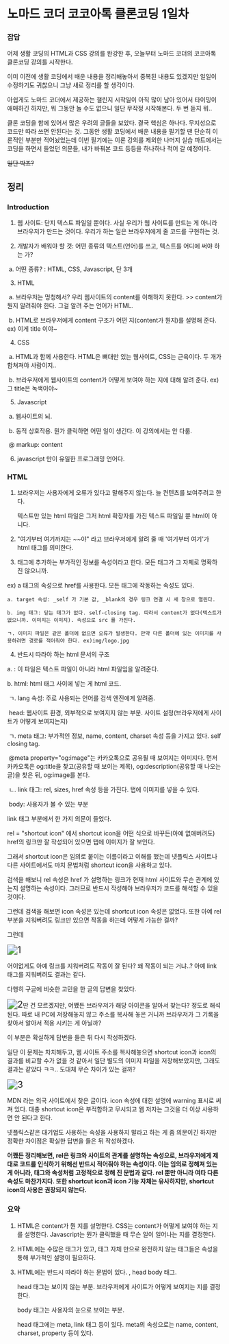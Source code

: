 <h1>노마드 코더 코코아톡 클론코딩 1일차</h1>



<h3>잡담</h3>

어제 생활 코딩의 HTML과 CSS 강의를 완강한 후, 오늘부터 노마드 코더의 코코아톡 클론코딩 강의를 시작한다.  

이미 이전에 생활 코딩에서 배운 내용을 정리해놓아서 중복된 내용도 있겠지만 일일이 수정하기도 귀찮으니 그냥 새로 정리를 할 생각이다. 

아쉽게도 노마드 코더에서 제공하는 챌린지 시작일이 아직 많이 남아 있어서 타이밍이 애매하긴 하지만, 뭐 그동안 놀 수도 없으니 일단 무작정 시작해본다. 두 번 듣지 뭐..

클론 코딩을 함에 있어서 많은 우려의 글들을 보았다. 결국 핵심은 하나다. 무지성으로 코드만 따라 쓰면 안된다는 것. 그동안 생활 코딩에서 배운 내용을 필기할 땐 단순히 이론적인 부분만 적어놨었는데 이번 필기에는 이론 강의를 제외한 나머지 실습 파트에서는 코딩을 하면서 들었던 의문들, 내가 바꿔본 코드 등등을 하나하나 적어 갈 예정이다. 

~~일단 박죠?~~



<h2>정리</h2>

<h3>Introduction</h3>

1. 웹 사이트: 단지 텍스트 파일일 뿐이다. 사실 우리가 웹 사이트를 만드는 게 아니라 브라우저가  만드는 것이다. 우리가 하는 일은 브라우저에게 줄 코드를 구현하는 것. 



2. 개발자가  배워야 할 것: 어떤 종류의 텍스트(언어)를 쓰고, 텍스트를 어디에 써야 하는 가? 

​		a. 어떤 종류? : HTML, CSS, Javascript, 단 3개



3. HTML

​	a. 브라우저는 멍청해서? 우리 웹사이트의 content를 이해하지 못한다. >> content가 뭔지 알려줘야 한다.  그걸 	알려 주는 언어가 HTML.

​	b. HTML로 브라우저에게 content 구조가 어떤 지(content가 뭔지)를 설명해 준다.  ex) 이게 title 이야~



4. CSS

​	a. HTML과 함께 사용한다. HTML은 뼈대만 있는 웹사이트, CSS는 근육이다. 두 개가 합쳐져야 사람이지..

​	b. 브라우저에게 웹사이트의 content가 어떻게 보여야 하는 지에 대해 알려 준다.  ex) 그 title은 녹색이야~



5. Javascript

​	a. 웹사이트의 뇌. 

​	b. 동적 상호작용. 뭔가 클릭하면 어떤 일이 생긴다. 이 강의에서는 안 다룸. 

​	@ markup: content 



6. javascript 만이 유일한 프로그래밍 언어다. 

   

<h3>HTML</h3>

1. 브라우저는 사용자에게 오류가 있다고 말해주지 않는다. 늘 컨텐츠를 보여주려고 한다. 

   텍스트만 있는 html 파일은 그저 html 확장자를 가진 텍스트 파일일 뿐 html이 아니다. 

   

2.   "여기부터 여기까지는 ~~야" 라고 브라우저에게 알려 줄 때 '여기부터 여기'가 html 태그를 의미한다. 

   

3.  태그에 추가하는 부가적인 정보를 속성이라고 한다. 모든 태그가 그 자체로 명확하진 않으니까.

   ex) a 태그의 속성으로 href를 사용한다. 모든 태그에 작동하는 속성도 있다. 

    a. target 속성: _self 가 기본 값, _blank의 경우 링크 연결 시 새 창으로 열린다. 

    b. img 태그: 닫는 태그가 없다. self-closing tag. 따라서 content가 없다(텍스트가 없으니까. 이미지는 이미지). 속성으로 src 를 가진다.

    ㄱ. 이미지 파일은 같은 폴더에 없으면 오류가 발생한다. 만약 다른 폴더에 있는 이미지를 사용하려면 경로를 적어줘야 한다. ex)img/logo.jpg 

   

4.  반드시 따라야 하는 html 문서의 구조 

   a. <!doctype html> : 이 파일은 텍스트 파일이 아니라 html 파일임을 알려준다. 

   b. html: html 태그 사이에 넣는 게 html 코드. 

   ​	ㄱ.  lang 속성: 주로 사용되는 언어를 검색 엔진에게 알려줌. 

   

   ​	head: 웹사이트 환경, 외부적으로 보여지지 않는 부분. 사이트 설정(브라우저에게 사이트가 어떻게 보여지는지)

   ​	ㄱ. meta 태그: 부가적인 정보, name, content, charset 속성 등을 가지고 있다. self closing tag. 

   ​	@meta property="og:image"는 카카오톡으로 공유될 때 보여지는 이미지다. 먼저 카카오톡은 og:title을   찾고(공유할 때 보이는 제목), og:description(공유할 때 나오는 글)을 찾은 뒤, og:image를 본다.  

   ​	ㄴ. link 태그: rel, sizes, href 속성 등을 가진다. 탭에 이미지를 넣을 수 있다. 

   

   ​	body: 사용자가 볼 수 있는 부분 

   



link 태그 부분에서 한 가지 의문이 들었다. 

rel = "shortcut icon" 에서 shortcut icon을 어떤 식으로 바꾸든(아예 없애버려도) href의 링크만 잘 작성되어 있으면 탭에 이미지가 잘 보인다. 

그래서 shortcut icon은 임의로 붙이는 이름이라고 이해를 했는데 넷플릭스 사이트나 다른 사이트에서도 마치 문법처럼 shortcut icon을 사용하고 있다. 

검색을 해보니 rel 속성은 href 가 설명하는 링크가 현재 html 사이트와 무슨 관계에 있는지 설명하는 속성이다. 그러므로 반드시 작성해야 브라우저가 코드를 해석할 수 있을 것이다. 

그런데 검색을 해보면 icon 속성은 있는데 shortcut icon 속성은 없었다. 또한 아예 rel 부분을 지워버려도 링크만 있으면 작동을 하는데 어떻게 가능한 걸까? 

그런데 





<img src="https://user-images.githubusercontent.com/59909207/212007011-2d871407-9481-48d1-b056-284a6264f5ca.png" alt="1" style="zoom:150%;" />

어이없게도 아예 링크를 지워버려도 작동이 잘 된다? 왜 작동이 되는 거냐..? 아예 link 태그를 지워버려도 결과는 같다. 

다행히 구글에 비슷한 고민을 한 글의 답변을 찾았다.



<img src="https://user-images.githubusercontent.com/59909207/212007866-2cac41a1-db26-4329-bd7c-9d62e05a03ea.png" alt="2" style="zoom:150%;" />딴 건 모르겠지만, 어쨌든 브라우저가 해당 아이콘을 알아서 찾는다? 정도로 해석된다.  따로 내 PC에 저장해놓지 않고 주소를 복사해 놓은 거니까 브라우저가 그 기록을 찾아서 알아서 적용 시키는 게 아닐까? 

이 부분은 확실하게 답변을 들은 뒤 다시 작성하겠다. 

일단 이 문제는 차치해두고, 웹 사이트 주소를 복사해놓으면 shortcut icon과 icon의 결과를 비교할 수가 없을 것 같아서 일단 별도의 이미지 파일을 저장해보았지만, 그래도 결과는 같았다 ㅋㅋ.. 도대체 무슨 차이가 있는 걸까?



<img src="https://user-images.githubusercontent.com/59909207/212008185-9d98172e-403c-4b7d-bccc-50f216ab5a73.png" alt="3" style="zoom:150%;" />



MDN 라는 외국 사이트에서 찾은 글이다. icon 속성에 대한 설명에 warning 표시로 써져 있다. 대충 shortcut icon은 부적합하고 무시되고 웹 저자는 그것을 더 이상 사용하면 안 된다고 한다. 

넷플릭스같은 대기업도 사용하는 속성을 사용하지 말라고 하는 게 좀 의문이긴 하지만 정확한 차이점은 확실한 답변을 들은 뒤 작성하겠다. 



**어쨌든 정리해보면, rel은 링크와 사이트의 관계를 설명하는 속성으로, 브라우저에게 제대로 코드를 인식하기 위해선 반드시 적어줘야 하는 속성이다. 이는 임의로 정해져 있는 게 아니라, 태그와 속성처럼 고정적으로 정해 진 문법과 같다.  rel 뿐만 아니라 여타 다른 속성도 마찬가지다. 또한 shortcut icon과 icon 기능 자체는 유사하지만, shortcut icon의 사용은 권장되지 않는다.** 



<h3>요약</h3>

1. HTML은 content가 뭔 지를 설명한다. CSS는 content가 어떻게 보여야 하는 지를 설명한다. Javascript는 뭔가 클릭했을 때 무슨 일이 일어나는 지를 결정한다.

2.  HTML에는 수많은 태그가 있고, 태그 자체 만으로 완전하지 않는 태그들은 속성을 통해 부가적인 설명이 필요하다. 

3. HTML에는 반드시 따라야 하는 문법이 있다. <!doctype html>, head body 태그. 

   head 태그는 보이지 않는 부분. 브라우저에게 사이트가 어떻게 보여지는 지를 결정한다. 

   body 태그는 사용자의 눈으로 보이는 부분.  

   head 태그에는 meta, link 태그 등이 있다. meta의 속성으로는 name, content, charset, property 등이 있다.  





